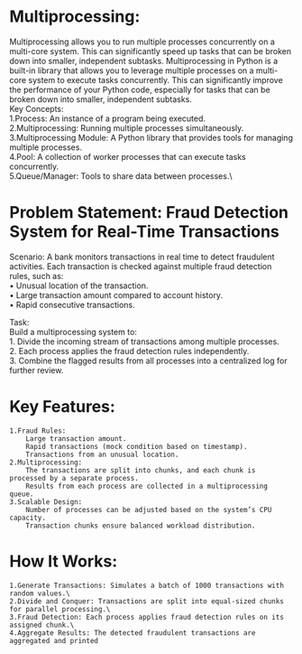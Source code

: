 # Multiprocessing:

Multiprocessing allows you to run multiple processes concurrently on a multi-core system. This can significantly speed up tasks that can be broken down into smaller, independent subtasks.
Multiprocessing in Python is a built-in library that allows you to leverage multiple processes on a multi-core system to execute tasks concurrently. This can significantly improve the performance of your Python code, especially for tasks that can be broken down into smaller, independent subtasks.\
Key Concepts: \
1.Process: An instance of a program being executed. \
2.Multiprocessing: Running multiple processes simultaneously. \
3.Multiprocessing Module: A Python library that provides tools for managing multiple processes.\
4.Pool: A collection of worker processes that can execute tasks concurrently.\
5.Queue/Manager: Tools to share data between processes.\

# Problem Statement: Fraud Detection System for Real-Time Transactions

Scenario:
A bank monitors transactions in real time to detect fraudulent activities. Each transaction is checked against multiple fraud detection rules, such as:\
	•	Unusual location of the transaction.\
	•	Large transaction amount compared to account history.\
	•	Rapid consecutive transactions.

Task:\
Build a multiprocessing system to:\
	1.	Divide the incoming stream of transactions among multiple processes.\
	2.	Each process applies the fraud detection rules independently.\
	3.	Combine the flagged results from all processes into a centralized log for further review.

   # Key Features:
	1.Fraud Rules:
		Large transaction amount.
		Rapid transactions (mock condition based on timestamp).
		Transactions from an unusual location.
	2.Multiprocessing:
		The transactions are split into chunks, and each chunk is processed by a separate process.
		Results from each process are collected in a multiprocessing queue.
	3.Scalable Design:
		Number of processes can be adjusted based on the system’s CPU capacity.
		Transaction chunks ensure balanced workload distribution.

  # How It Works:
  	1.Generate Transactions: Simulates a batch of 1000 transactions with random values.\
	2.Divide and Conquer: Transactions are split into equal-sized chunks for parallel processing.\
	3.Fraud Detection: Each process applies fraud detection rules on its assigned chunk.\
	4.Aggregate Results: The detected fraudulent transactions are aggregated and printed

